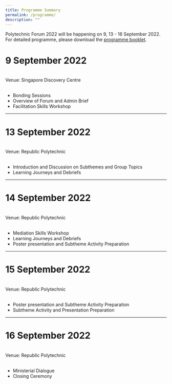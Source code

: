 ```yaml
---
title: Programme Summary
permalink: /programme/
description: ""
---
```

Polytechnic Forum 2022 will be happening on 9, 13 - 16 September 2022. <br> For detailed programme, please download the [programme booklet](https://for.edu.sg/pf2022-programme). 
# 9 September 2022 
<br>
Venue: Singapore Discovery Centre 
<br>
<br>

* Bonding Sessions 
* Overview of Forum and Admin Brief
* Facilitation Skills Workshop 

****
# 13 September 2022 
<br>
Venue: Republic Polytechnic
<br>
<br>

* Introduction and Discussion on Subthemes and Group Topics
* Learning Journeys and Debriefs

****

# 14 September 2022 
<br>
Venue: Republic Polytechnic
<br>
<br>

* Mediation Skills Workshop
* Learning Journeys and Debriefs
* Poster presentation and Subtheme Activity Preparation

****

# 15 September 2022 
<br>
Venue: Republic Polytechnic
<br>
<br>

* Poster presentation and Subtheme Activity Preparation
* Subtheme Activity and Presentation Preparation

****

# 16 September 2022 
<br>
Venue: Republic Polytechnic
<br>
<br>

* Ministerial Dialogue 
* Closing Ceremony